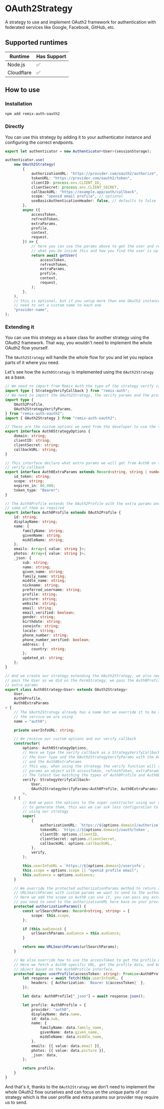 # OAuth2Strategy

A strategy to use and implement OAuth2 framework for authentication with federated services like Google, Facebook, GitHub, etc.

## Supported runtimes

| Runtime    | Has Support |
| ---------- | ----------- |
| Node.js    | ✅          |
| Cloudflare | ✅          |

## How to use

### Installation

```bash
npm add remix-auth-oauth2
```

### Directly

You can use this strategy by adding it to your authenticator instance and configuring the correct endpoints.

```ts
export let authenticator = new Authenticator<User>(sessionStorage);

authenticator.use(
	new OAuth2Strategy(
		{
			authorizationURL: "https://provider.com/oauth2/authorize",
			tokenURL: "https://provider.com/oauth2/token",
			clientID: process.env.CLIENT_ID,
			clientSecret: process.env.CLIENT_SECRET,
			callbackURL: "https://example.app/auth/callback",
			scope: "openid email profile", // optional
			useBasicAuthenticationHeader: false, // defaults to false
		},
		async ({
			accessToken,
			refreshToken,
			extraParams,
			profile,
			context,
			request,
		}) => {
			// here you can use the params above to get the user and return it
			// what you do inside this and how you find the user is up to you
			return await getUser(
				accessToken,
				refreshToken,
				extraParams,
				profile,
				context,
				request,
			);
		},
	),
	// this is optional, but if you setup more than one OAuth2 instance you will
	// need to set a custom name to each one
	"provider-name",
);
```

### Extending it

You can use this strategy as a base class for another strategy using the OAuth2 framework. That way, you wouldn't need to implement the whole OAuth2 flow yourself.

The `OAuth2Strategy` will handle the whole flow for you and let you replace parts of it where you need.

Let's see how the `Auth0Strategy` is implemented using the `OAuth2Strategy` as a base.

```ts
// We need to import from Remix Auth the type of the strategy verify callback
import type { StrategyVerifyCallback } from "remix-auth";
// We need to import the OAuth2Strategy, the verify params and the profile interfaces
import type {
	OAuth2Profile,
	OAuth2StrategyVerifyParams,
} from "remix-auth-oauth2";
import { OAuth2Strategy } from "remix-auth-oauth2";

// These are the custom options we need from the developer to use the strategy
export interface Auth0StrategyOptions {
	domain: string;
	clientID: string;
	clientSecret: string;
	callbackURL: string;
}

// This interface declare what extra params we will get from Auth0 on the
// verify callback
export interface Auth0ExtraParams extends Record<string, string | number> {
	id_token: string;
	scope: string;
	expires_in: 86_400;
	token_type: "Bearer";
}

// The Auth0Profile extends the OAuth2Profile with the extra params and mark
// some of them as required
export interface Auth0Profile extends OAuth2Profile {
	id: string;
	displayName: string;
	name: {
		familyName: string;
		givenName: string;
		middleName: string;
	};
	emails: Array<{ value: string }>;
	photos: Array<{ value: string }>;
	_json: {
		sub: string;
		name: string;
		given_name: string;
		family_name: string;
		middle_name: string;
		nickname: string;
		preferred_username: string;
		profile: string;
		picture: string;
		website: string;
		email: string;
		email_verified: boolean;
		gender: string;
		birthdate: string;
		zoneinfo: string;
		locale: string;
		phone_number: string;
		phone_number_verified: boolean;
		address: {
			country: string;
		};
		updated_at: string;
	};
}

// And we create our strategy extending the OAuth2Strategy, we also need to
// pass the User as we did on the FormStrategy, we pass the Auth0Profile and the
// extra params
export class Auth0Strategy<User> extends OAuth2Strategy<
	User,
	Auth0Profile,
	Auth0ExtraParams
> {
	// The OAuth2Strategy already has a name but we override it to be specific of
	// the service we are using
	name = "auth0";

	private userInfoURL: string;

	// We receive our custom options and our verify callback
	constructor(
		options: Auth0StrategyOptions,
		// Here we type the verify callback as a StrategyVerifyCallback receiving
		// the User type and the OAuth2StrategyVerifyParams with the Auth0Profile
		// and the Auth0ExtraParams
		// This way, when using the strategy the verify function will receive as
		// params an object with accessToken, refreshToken, extraParams and profile.
		// The latest two matching the types of Auth0Profile and Auth0ExtraParams.
		verify: StrategyVerifyCallback<
			User,
			OAuth2StrategyVerifyParams<Auth0Profile, Auth0ExtraParams>
		>,
	) {
		// And we pass the options to the super constructor using our own options
		// to generate them, this was we can ask less configuration to the developer
		// using our strategy
		super(
			{
				authorizationURL: `https://${options.domain}/authorize`,
				tokenURL: `https://${options.domain}/oauth/token`,
				clientID: options.clientID,
				clientSecret: options.clientSecret,
				callbackURL: options.callbackURL,
			},
			verify,
		);

		this.userInfoURL = `https://${options.domain}/userinfo`;
		this.scope = options.scope || "openid profile email";
		this.audience = options.audience;
	}

	// We override the protected authorizationParams method to return a new
	// URLSearchParams with custom params we want to send to the authorizationURL.
	// Here we add the scope so Auth0 can use it, you can pass any extra param
	// you need to send to the authorizationURL here base on your provider.
	protected authorizationParams() {
		const urlSearchParams: Record<string, string> = {
			scope: this.scope,
		};

		if (this.audience) {
			urlSearchParams.audience = this.audience;
		}

		return new URLSearchParams(urlSearchParams);
	}

	// We also override how to use the accessToken to get the profile of the user.
	// Here we fetch a Auth0 specific URL, get the profile data, and build the
	// object based on the Auth0Profile interface.
	protected async userProfile(accessToken: string): Promise<Auth0Profile> {
		let response = await fetch(this.userInfoURL, {
			headers: { Authorization: `Bearer ${accessToken}` },
		});

		let data: Auth0Profile["_json"] = await response.json();

		let profile: Auth0Profile = {
			provider: "auth0",
			displayName: data.name,
			id: data.sub,
			name: {
				familyName: data.family_name,
				givenName: data.given_name,
				middleName: data.middle_name,
			},
			emails: [{ value: data.email }],
			photos: [{ value: data.picture }],
			_json: data,
		};

		return profile;
	}
}
```

And that's it, thanks to the `OAuth2Strategy` we don't need to implement the whole OAuth2 flow ourselves and can focus on the unique parts of our strategy which is the user profile and extra params our provider may require us to send.
